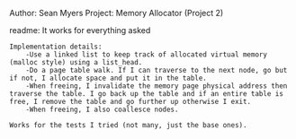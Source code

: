 Author: Sean Myers
Project: Memory Allocator (Project 2)

readme: 
    It works for everything asked 

    Implementation details:
        -Use a linked list to keep track of allocated virtual memory (malloc style) using a list_head.
        -Do a page table walk. If I can traverse to the next node, go but if not, I allocate space and put it in the table.
        -When freeing, I invalidate the memory page physical address then traverse the table. I go back up the table and if an entire table is free, I remove the table and go further up otherwise I exit.
        -When freeing, I also coallesce nodes.

    Works for the tests I tried (not many, just the base ones).

